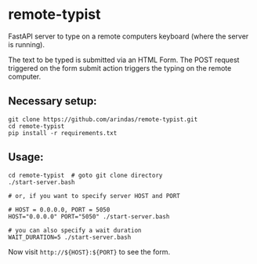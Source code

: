 # remote-typist

FastAPI server to type on a remote computers keyboard (where the server is
running).

The text to be typed is submitted via an HTML Form. The POST request triggered
on the form submit action triggers the typing on the remote computer.

## Necessary setup:

```
git clone https://github.com/arindas/remote-typist.git
cd remote-typist
pip install -r requirements.txt
```

## Usage:

```
cd remote-typist  # goto git clone directory
./start-server.bash

# or, if you want to specify server HOST and PORT

# HOST = 0.0.0.0, PORT = 5050
HOST="0.0.0.0" PORT="5050" ./start-server.bash

# you can also specify a wait duration
WAIT_DURATION=5 ./start-server.bash
```

Now visit `http://${HOST}:${PORT}` to see the form.
